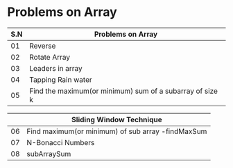 # Problems on Array

|S.N|Problems on Array|
|---|-----------------|
|01|Reverse|
|02|Rotate Array|
|03|Leaders in array|
|04|Tapping Rain water|
|05|Find the maximum(or minimum) sum of a subarray of size k |

| |Sliding Window Technique|
|---|--------------------|
|06 | Find maximum(or minimum) of sub array -findMaxSum|
|07 |N-Bonacci Numbers|
|08 | subArraySum|

